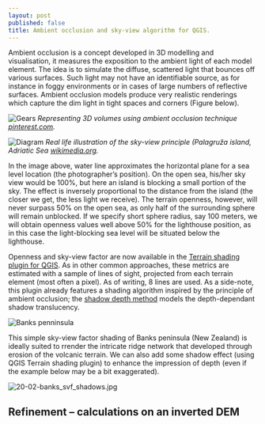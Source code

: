 ```yaml
---
layout: post
published: false
title: Ambient occlusion and sky-view algorithm for QGIS.
---
```

Ambient occlusion is a concept developed in 3D modelling and visualisation, it measures the exposition to the ambient light of each model element. The idea is to simulate the diffuse, scattered light that bounces off various surfaces. Such light may not have an identifiable source, as for instance in foggy environments or in cases of large numbers of reflective surfaces. Ambient occlusion models produce very realistic renderings which capture the dim light in tight spaces and corners (Figure below).

![Gears]({{site.baseurl}}/figures/20-02-gears.jpg)
*Representing 3D volumes using ambient occlusion technique [pinterest.com](www.pinterest.fr/pin/599963981589528927/).*

![Diagram]({{site.baseurl}}/figures/20-02-diagram.png)
*Real life illustration of the sky-view principle (Palagruža island, Adriatic Sea [wikimedia.org](https://commons.wikimedia.org/wiki/File:Lighthouse_on_top_of_Palagru%C5%BEa.jpg).*


In the image above, water line approximates the horizontal plane for a sea level location (the photographer’s position). On the open sea, his/her sky view would be 100%, but here an island is blocking a small portion of the sky. The effect is inversely proportional to the distance from the island (the closer we get, the less light we receive). The terrain openness, however, will never surpass 50% on the open sea, as only half of the surrounding sphere will remain unblocked. If we specify short sphere radius, say 100 meters, we will obtain openness values well above 50% for the lighthouse position, as in this case the light-blocking sea level will be situated below the lighthouse. 

Openness and sky-view factor are now available in the [Terrain shading plugin for QGIS](https://zoran-cuckovic.github.io/QGIS-terrain-shading/). As in other common approaches, these metrics are estimated with a sample of lines of sight, projected from each terrain element (most often a pixel). As of writing, 8 lines are used. As a side-note, this plugin already features a shading algorithm inspired by the principle of ambient occlusion; the [shadow depth method](https://landscapearchaeology.org/2019/qgis-shadows/) models the depth-dependant shadow translucency. 

![Banks penninsula]({{site.baseurl}}/figures/20-02-banks_simple.jpg)

This simple sky-view factor shading of Banks peninsula (New Zealand) is ideally suited to rrender the intricate ridge network that developed through erosion of the volcanic terrain. We can also add some shadow effect (using QGIS Terrain shading plugin) to enhance the impression of depth (even if the example below may be a bit exaggerated).   

![20-02-banks_svf_shadows.jpg]({{site.baseurl}}/figures/20-02-banks_svf_shadows.jpg)

## Refinement – calculations on an inverted DEM
